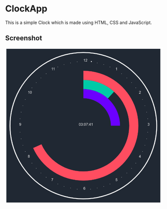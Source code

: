 # ClockApp
This is a simple Clock which is made using HTML, CSS and JavaScript.

## Screenshot
![Alt Text](./screenshot.png)

